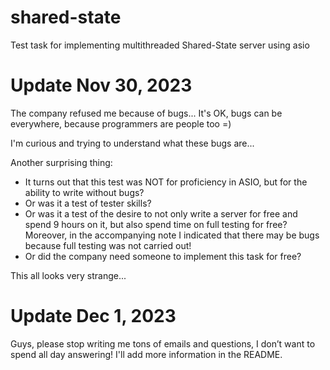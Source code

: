 # shared-state
Test task for implementing multithreaded Shared-State server using asio

# Update Nov 30, 2023
The company refused me because of bugs... It's OK, bugs can be everywhere, because programmers are people too =)

I'm curious and trying to understand what these bugs are...

Another surprising thing:
- It turns out that this test was NOT for proficiency in ASIO, but for the ability to write without bugs?
- Or was it a test of tester skills?
- Or was it a test of the desire to not only write a server for free and spend 9 hours on it, but also spend time on full testing for free? Moreover, in the accompanying note I indicated that there may be bugs because full testing was not carried out!
- Or did the company need someone to implement this task for free?

This all looks very strange...

# Update Dec 1, 2023
Guys, please stop writing me tons of emails and questions, I don’t want to spend all day answering!
I'll add more information in the README.
